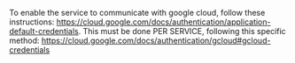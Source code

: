 ﻿To enable the service to communicate with google cloud, follow these instructions: https://cloud.google.com/docs/authentication/application-default-credentials.
This must be done PER SERVICE, following this specific method: https://cloud.google.com/docs/authentication/gcloud#gcloud-credentials
